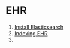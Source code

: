 # EHR

1. <a href=https://github.com/kckenneth/EHR/blob/master/elasticsearch_setup.md>Install Elasticsearch</a>
2. <a href=https://github.com/kckenneth/EHR/blob/master/indexing_ehr.md>Indexing EHR</a>
3. 
